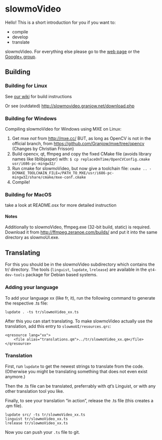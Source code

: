 slowmoVideo
===========

Hello! This is a short introduction for you if you want to:
- compile
- develop
- translate

slowmoVideo. For everything else please go to the 
[web page](http://slowmoVideo.granjow.net) or the 
[Google+ group](https://plus.google.com/communities/116570263544012246711).

Building
--------

### Building for Linux
See [our wiki](https://github.com/slowmoVideo/slowmoVideo/wiki/Download) for build instructions

Or see (outdated) http://slowmovideo.granjow.net/download.php



### Building for Windows
Compiling slowmoVideo for Windows using MXE on Linux:

1.  Get mxe _not_ from http://mxe.cc/ BUT, as long as OpenCV is not in the official branch, from
    https://github.com/Granjow/mxe/tree/opencv (Changes by Christian Frisson)
3.  Build opencv, qt, ffmpeg
    and copy the fixed CMake file (avoids library names like liblibjasper) with:
    `$ cp replaceOnTime/OpenCVConfig.cmake usr/i686-pc-mingw32/`
4.  Run cmake for slowmoVideo, but now give a toolchain file:
    `cmake .. -DCMAKE_TOOLCHAIN_FILE=/PATH_TO_MXE/usr/i686-pc-mingw32/share/cmake/mxe-conf.cmake`
5.  Compile!

### Building for MacOS
take a look at README.osx for more detailed instruction

#### Notes
Additionally to slowmoVideo, ffmpeg.exe (32-bit build, static) is required.
Download it from http://ffmpeg.zeranoe.com/builds/ and put it into the same directory as slowmoUI.exe.


Translating
-----------

For this you should be in the slowmoVideo subdirectory which contains the tr/ directory. 
The tools (`linguist`, `lupdate`, `lrelease`) are available in the `qt4-dev-tools` package for Debian based systems.

### Adding your language
To add your language xx (like fr, it), run the following command to generate the respective .ts file:

    lupdate . -ts tr/slowmoVideo_xx.ts
    
After this you can start translating. To make slowmoVideo actually use the translation, add this entry
to `slowmoUI/resources.qrc`:

    <qresource lang="xx">
        <file alias="translations.qm">../tr/slowmoVideo_xx.qm</file>
    </qresource>

### Translation
First, run `lupdate` to get the newest strings to translate from the code. 
(Otherwise you might be translating something that does not even exist anymore.)

Then the .ts file can be translated, preferrably with qt’s Linguist, or with any other 
translation tool you like.

Finally, to see your translation “in action”, release the .ts file (this creates a .qm file).

    lupdate src/ -ts tr/slowmoVideo_xx.ts
    linguist tr/slowmoVideo_xx.ts
    lrelease tr/slowmoVideo_xx.ts

Now you can push your `.ts` file to git.

